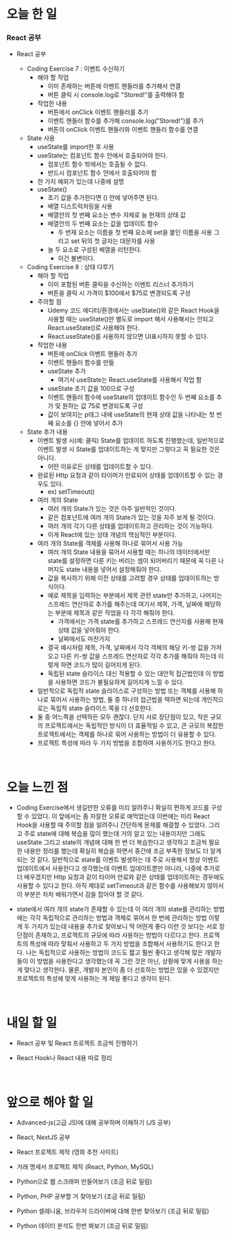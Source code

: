 # 오늘 한 일

### React 공부

- React 공부

  - Coding Exercise 7 : 이벤트 수신하기
    - 해야 할 작업
      - 이미 존재하는 버튼에 이벤트 핸들러를 추가해서 연결
      - 버튼 클릭 시 console.log로 "Stored!"를 출력해야 함
    - 작업한 내용
      - 버튼에서 onClick 이벤트 핸들러를 추가
      - 이벤트 핸들러 함수를 추가해 console.log("Stored!")를 추가
      - 버튼의 onClick 이벤트 핸들러와 이벤트 핸들러 함수를 연결
  - State 사용
    - useState를 import한 후 사용
    - useState는 컴포넌트 함수 안에서 호출되어야 한다.
      - 컴포넌트 함수 밖에서는 호출될 수 없다.
      - 반드시 컴포넌트 함수 안에서 호출되어야 함
    - 한 가지 예외가 있는데 나중에 설명
    - useState()
      - 초기 값을 추가한다면 () 안에 넣어주면 된다.
      - 배열 디스트럭처링을 사용
      - 배열안의 첫 번째 요소는 변수 자체로 늘 현재의 상태 값
      - 배열안의 두 번째 요소는 값을 업데이트 함수
        - 두 번재 요소는 이름을 첫 번째 요소에 set을 붙인 이름을 사용 그리고 set 뒤의 첫 글자는 대문자를 사용
      - 늘 두 요소로 구성된 배열을 리턴한다.
        - 이건 불변이다.
  - Coding Exercise 8 : 상태 다루기
    - 해야 할 작업
      - 이미 포함된 버튼 클릭을 수신하는 이벤트 리스너 추가하기
      - 버튼을 클릭 시 가격이 $100에서 $75로 변경되도록 구성
    - 주의할 점
      - Udemy 코드 에디터/환경에서는 useState()와 같은 React Hook을 사용할 때는 useState()만 별도로 import 해서 사용해서는 안되고 React.useState()로 사용해야 한다.
      - React.useState()를 사용하지 않으면 UI표시하지 못할 수 있다.
    - 작업한 내용
      - 버튼에 onClick 이벤트 핸들러 추가
      - 이벤트 핸들러 함수를 만듦
      - useState 추가
        - 여기서 useState는 React.useState를 사용해서 작업 함
      - useState 초기 값을 100으로 구성
      - 이벤트 핸들러 함수에 useState의 업데이트 함수인 두 번째 요소를 추가 및 원하는 값 75로 변경되도록 구성
      - 값이 보여지는 p태그 내에 useState의 현재 상태 값을 나타내는 첫 번째 요소를 {} 안에 넣어서 추가
  - State 추가 내용
    - 이벤트 발생 시(예: 클릭) State를 업데이트 하도록 진행했는데, 일반적으로 이벤트 발생 시 State를 업데이트하는 게 맞지만 그렇다고 꼭 필요한 것은 아니다.
      - 어떤 이유로든 상태를 업데이트할 수 있다.
    - 완료된 Http 요청과 같이 타이머가 만료되어 상태를 업데이트할 수 있는 경우도 있다.
      - ex) setTimeout()
    - 여러 개의 State
      - 여러 개의 State가 있는 것은 아주 일반적인 것이다.
      - 같은 컴포넌트에 여러 개의 State가 있는 것을 자주 보게 될 것이다.
      - 여러 개의 각기 다른 상태를 업데이트하고 관리하는 것이 가능하다.
      - 이게 React에 있는 상태 개념의 핵심적인 부분이다.
    - 여러 개의 State를 객체를 사용해 하나로 묶어서 사용 가능
      - 여러 개의 State 내용을 묶어서 사용할 때는 하나의 데이터에서만 state를 설정하면 다른 키는 버리는 셈이 되어버리기 때문에 꼭 다른 나머지도 state 내용을 넣어서 설정해줘야 한다.
      - 값을 복사하기 위해 이전 상태를 고려할 경우 상태를 업데이트하는 방식이다.
      - 예로 제목을 입력하는 부분에서 제목 관련 state만 추가하고, 나머지는 스프레드 연산자로 추가를 해주는데 여기서 제목, 가격, 날짜에 해당하는 부분에 제목과 같은 작업을 다 각각 해줘야 한다.
        - 가격에서는 가격 state를 추가하고 스프레드 연산자를 사용해 현재 상태 값을 넣어줘야 한다.
        - 날짜에서도 마찬가지
      - 결국 예시처럼 제목, 가격, 날짜에서 각각 객체의 해당 키-쌍 값을 가져오고 다른 키-쌍 값을 스프레드 연산자로 각각 추가를 해줘야 하는데 이렇게 하면 코드가 많이 길어지게 된다.
      - 독립된 state 슬라이스 대신 적용할 수 있는 대안적 접근법인데 이 방법을 사용하면 코드가 불필요하게 길어지게 느낄 수 있다.
    - 일반적으로 독립적 state 슬라이스로 구성하는 방법 또는 객체를 사용해 하나로 묶어서 사용하는 방법, 둘 중 하나의 접근법을 택하면 되는데 개인적으로는 독립적 state 슬라이스 쪽을 더 선호한다.
    - 둘 중 어느쪽을 선택하든 모두 괜찮다. 단지 서로 장단점이 있고, 작은 규모의 프로젝트에서는 독립적인 방식이 더 효율적일 수 있고, 큰 규모의 복잡한 프로젝트에서는 객체를 하나로 묶어 사용하는 방법이 더 유용할 수 있다.
    - 프로젝트 특성에 따라 두 가지 방법을 조합하여 사용하기도 한다고 한다.

<br />

# 오늘 느낀 점

- Coding Exercise에서 생길만한 오류를 미리 알려주니 확실히 편하게 코드를 구성할 수 있었다. 이 앞에서는 좀 자잘한 오류로 애먹었는데 이번에는 미리 React Hook을 사용할 때 주의할 점을 알려주니 간단하게 문제를 해결할 수 있었다. 그리고 주로 state에 대해 복습을 많이 했는데 거의 알고 있는 내용이지만 그래도 useState 그리고 state의 개념에 대해 한 번 더 복습한다고 생각하고 조금씩 필요한 내용만 정리를 했는데 확실히 복습을 하면서 중간에 조금 부족한 정보도 더 알게 되는 것 같다. 일반적으로 state를 이벤트 발생하는 데 주로 사용해서 항상 이벤트 업데이트에서 사용한다고 생각했는데 이벤트 업데이트뿐만 아니라, 나중에 추가로 더 배우겠지만 Http 요청과 같이 타이머 만료와 같은 상태를 업데이트하는 경우에도 사용할 수 있다고 한다. 아직 제대로 setTimeout과 같은 함수를 사용해보지 않아서 이 부분은 차차 배워가면서 감을 잡아야 할 것 같다.

- state에서 여러 개의 state가 존재할 수 있는데 이 여러 개의 state를 관리하는 방법에는 각각 독립적으로 관리하는 방법과 객체로 묶어서 한 번에 관리하는 방법 이렇게 두 가지가 있는데 내용을 추가로 찾아보니 딱 어떤게 좋다 이런 것 보다는 서로 장단점이 존재하고, 프로젝트의 규모에 따라 사용하는 방법이 다르다고 한다. 프로젝트의 특성에 따라 맞춰서 사용하고 두 가지 방법을 조합해서 사용하기도 한다고 한다. 나는 독립적으로 사용하는 방법이 코드도 짧고 훨씬 좋다고 생각해 많은 개발자들이 이 방법을 사용한다고 생각했는데 꼭 그런 것은 아닌, 상황에 맞게 사용을 하는 게 맞다고 생각한다. 물론, 개발자 본인이 좀 더 선호하는 방법은 있을 수 있겠지만 프로젝트의 특성에 맞게 사용하는 게 제일 좋다고 생각이 된다.

<br />

# 내일 할 일

- React 공부 및 React 프로젝트 조금씩 진행하기

- React Hook나 React 내용 따로 정리

<br />

# 앞으로 해야 할 일

- Advanced-js(고급 JS)에 대해 공부하며 이해하기 (JS 공부)

- React, NextJS 공부

- React 프로젝트 제작 (영화 추천 사이트)

- 거래 명세서 프로젝트 제작 (React, Python, MySQL)

- Python으로 웹 스크래퍼 만들어보기 (조금 뒤로 밀림)

- Python, PHP 공부할 거 찾아보기 (조금 뒤로 밀림)

- Python 셀레니움, 브라우저 드라이버에 대해 한번 찾아보기 (조금 뒤로 밀림)

- Python 데이터 분석도 한번 봐보기 (조금 뒤로 밀림)
